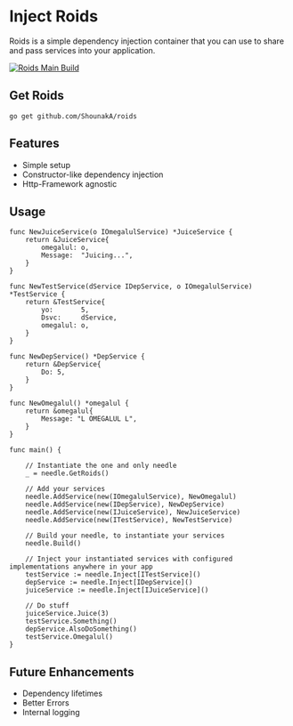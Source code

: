 # Inject Roids

Roids is a simple dependency injection container that you can use to share and pass services into your application.

[![Roids Main Build](https://github.com/ShounakA/roids/actions/workflows/build-test.yml/badge.svg)](https://github.com/ShounakA/roids/actions/workflows/build-test.yml)

## Get Roids
```
go get github.com/ShounakA/roids
```

## Features

- Simple setup
- Constructor-like dependency injection
- Http-Framework agnostic

## Usage

```golang
func NewJuiceService(o IOmegalulService) *JuiceService {
	return &JuiceService{
		omegalul: o,
		Message:  "Juicing...",
	}
}

func NewTestService(dService IDepService, o IOmegalulService) *TestService {
	return &TestService{
		yo:       5,
		Dsvc:     dService,
		omegalul: o,
	}
}

func NewDepService() *DepService {
	return &DepService{
		Do: 5,
	}
}

func NewOmegalul() *omegalul {
	return &omegalul{
		Message: "L OMEGALUL L",
	}
}

func main() {

    // Instantiate the one and only needle
	_ = needle.GetRoids()

    // Add your services
	needle.AddService(new(IOmegalulService), NewOmegalul)
	needle.AddService(new(IDepService), NewDepService)
	needle.AddService(new(IJuiceService), NewJuiceService)
	needle.AddService(new(ITestService), NewTestService)
	
	// Build your needle, to instantiate your services
	needle.Build()

    // Inject your instantiated services with configured implementations anywhere in your app
	testService := needle.Inject[ITestService]()
	depService := needle.Inject[IDepService]()
	juiceService := needle.Inject[IJuiceService]()

	// Do stuff
	juiceService.Juice(3)
	testService.Something()
	depService.AlsoDoSomething()
	testService.Omegalul()
}
```
## Future Enhancements

- Dependency lifetimes
- Better Errors
- Internal logging